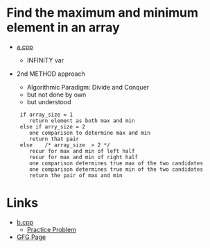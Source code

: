 # Find the maximum and minimum element in an array

- [a.cpp](./a.cpp)
  - INFINITY var

- 2nd METHOD approach
  - Algorithmic Paradigm: Divide and Conquer
  - but not done by own
  - but understood
  ```Pair MaxMin(array, array_size)
   if array_size = 1
      return element as both max and min
   else if arry_size = 2
      one comparison to determine max and min
      return that pair
   else    /* array_size  > 2 */
      recur for max and min of left half
      recur for max and min of right half
      one comparison determines true max of the two candidates
      one comparison determines true min of the two candidates
      return the pair of max and min
  ```

# Links

- [b.cpp](./b.cpp)
  - [Practice Problem](https://practice.geeksforgeeks.org/problems/max-min/1)
- [GFG Page](https://www.geeksforgeeks.org/maximum-and-minimum-in-an-array/)
